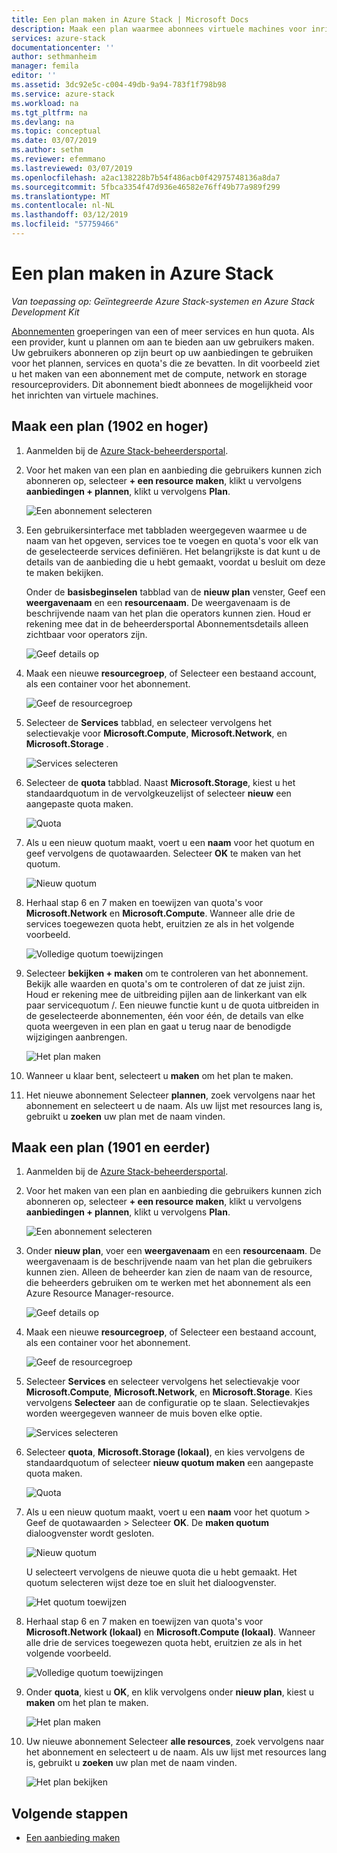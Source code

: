 ```yaml
---
title: Een plan maken in Azure Stack | Microsoft Docs
description: Maak een plan waarmee abonnees virtuele machines voor inrichten als de beheerder van een cloud.
services: azure-stack
documentationcenter: ''
author: sethmanheim
manager: femila
editor: ''
ms.assetid: 3dc92e5c-c004-49db-9a94-783f1f798b98
ms.service: azure-stack
ms.workload: na
ms.tgt_pltfrm: na
ms.devlang: na
ms.topic: conceptual
ms.date: 03/07/2019
ms.author: sethm
ms.reviewer: efemmano
ms.lastreviewed: 03/07/2019
ms.openlocfilehash: a2ac138228b7b54f486acb0f42975748136a8da7
ms.sourcegitcommit: 5fbca3354f47d936e46582e76ff49b77a989f299
ms.translationtype: MT
ms.contentlocale: nl-NL
ms.lasthandoff: 03/12/2019
ms.locfileid: "57759466"
---
```

# <a name="create-a-plan-in-azure-stack"></a>Een plan maken in Azure Stack

*Van toepassing op: Geïntegreerde Azure Stack-systemen en Azure Stack Development Kit*

[Abonnementen](azure-stack-key-features.md) groeperingen van een of meer services en hun quota. Als een provider, kunt u plannen om aan te bieden aan uw gebruikers maken. Uw gebruikers abonneren op zijn beurt op uw aanbiedingen te gebruiken voor het plannen, services en quota's die ze bevatten. In dit voorbeeld ziet u het maken van een abonnement met de compute, network en storage resourceproviders. Dit abonnement biedt abonnees de mogelijkheid voor het inrichten van virtuele machines.

## <a name="create-a-plan-1902-and-later"></a>Maak een plan (1902 en hoger)

1. Aanmelden bij de [Azure Stack-beheerdersportal](https://adminportal.local.azurestack.external).

2. Voor het maken van een plan en aanbieding die gebruikers kunnen zich abonneren op, selecteer **+ een resource maken**, klikt u vervolgens **aanbiedingen + plannen**, klikt u vervolgens **Plan**.
  
   ![Een abonnement selecteren](media/azure-stack-create-plan/select-plan.png)

3. Een gebruikersinterface met tabbladen weergegeven waarmee u de naam van het opgeven, services toe te voegen en quota's voor elk van de geselecteerde services definiëren. Het belangrijkste is dat kunt u de details van de aanbieding die u hebt gemaakt, voordat u besluit om deze te maken bekijken.

   Onder de **basisbeginselen** tabblad van de **nieuw plan** venster, Geef een **weergavenaam** en een **resourcenaam**. De weergavenaam is de beschrijvende naam van het plan die operators kunnen zien. Houd er rekening mee dat in de beheerdersportal Abonnementsdetails alleen zichtbaar voor operators zijn.

   ![Geef details op](media/azure-stack-create-plan/plan-name.png)

4. Maak een nieuwe **resourcegroep**, of Selecteer een bestaand account, als een container voor het abonnement.

   ![Geef de resourcegroep](media/azure-stack-create-plan/resource-group.png)

5. Selecteer de **Services** tabblad, en selecteer vervolgens het selectievakje voor **Microsoft.Compute**, **Microsoft.Network**, en **Microsoft.Storage** .
  
   ![Services selecteren](media/azure-stack-create-plan/services.png)

6. Selecteer de **quota** tabblad. Naast **Microsoft.Storage**, kiest u het standaardquotum in de vervolgkeuzelijst of selecteer **nieuw** een aangepaste quota maken.
  
   ![Quota](media/azure-stack-create-plan/quotas.png)

7. Als u een nieuw quotum maakt, voert u een **naam** voor het quotum en geef vervolgens de quotawaarden. Selecteer **OK** te maken van het quotum.

   ![Nieuw quotum](media/azure-stack-create-plan/new-quota.png)

8. Herhaal stap 6 en 7 maken en toewijzen van quota's voor **Microsoft.Network** en **Microsoft.Compute**. Wanneer alle drie de services toegewezen quota hebt, eruitzien ze als in het volgende voorbeeld.

   ![Volledige quotum toewijzingen](media/azure-stack-create-plan/all-quotas-assigned.png)

9. Selecteer **bekijken + maken** om te controleren van het abonnement. Bekijk alle waarden en quota's om te controleren of dat ze juist zijn. Houd er rekening mee de uitbreiding pijlen aan de linkerkant van elk paar servicequotum /. Een nieuwe functie kunt u de quota uitbreiden in de geselecteerde abonnementen, één voor één, de details van elke quota weergeven in een plan en gaat u terug naar de benodigde wijzigingen aanbrengen.

   ![Het plan maken](media/azure-stack-create-plan/create.png)

10. Wanneer u klaar bent, selecteert u **maken** om het plan te maken.

11. Het nieuwe abonnement Selecteer **plannen**, zoek vervolgens naar het abonnement en selecteert u de naam. Als uw lijst met resources lang is, gebruikt u **zoeken** uw plan met de naam vinden.

## <a name="create-a-plan-1901-and-earlier"></a>Maak een plan (1901 en eerder)

1. Aanmelden bij de [Azure Stack-beheerdersportal](https://adminportal.local.azurestack.external).

2. Voor het maken van een plan en aanbieding die gebruikers kunnen zich abonneren op, selecteer **+ een resource maken**, klikt u vervolgens **aanbiedingen + plannen**, klikt u vervolgens **Plan**.
  
   ![Een abonnement selecteren](media/azure-stack-create-plan/select-plan1901.png)

3. Onder **nieuw plan**, voer een **weergavenaam** en een **resourcenaam**. De weergavenaam is de beschrijvende naam van het plan die gebruikers kunnen zien. Alleen de beheerder kan zien de naam van de resource, die beheerders gebruiken om te werken met het abonnement als een Azure Resource Manager-resource.

   ![Geef details op](media/azure-stack-create-plan/plan-name1901.png)

4. Maak een nieuwe **resourcegroep**, of Selecteer een bestaand account, als een container voor het abonnement.

   ![Geef de resourcegroep](media/azure-stack-create-plan/resource-group1901.png)

5. Selecteer **Services** en selecteer vervolgens het selectievakje voor **Microsoft.Compute**, **Microsoft.Network**, en **Microsoft.Storage**. Kies vervolgens **Selecteer** aan de configuratie op te slaan. Selectievakjes worden weergegeven wanneer de muis boven elke optie.
  
   ![Services selecteren](media/azure-stack-create-plan/services1901.png)

6. Selecteer **quota**, **Microsoft.Storage (lokaal)**, en kies vervolgens de standaardquotum of selecteer **nieuw quotum maken** een aangepaste quota maken.
  
   ![Quota](media/azure-stack-create-plan/quotas1901.png)

7. Als u een nieuw quotum maakt, voert u een **naam** voor het quotum > Geef de quotawaarden > Selecteer **OK**. De **maken quotum** dialoogvenster wordt gesloten.

   ![Nieuw quotum](media/azure-stack-create-plan/new-quota1901.png)

   U selecteert vervolgens de nieuwe quota die u hebt gemaakt. Het quotum selecteren wijst deze toe en sluit het dialoogvenster.
  
   ![Het quotum toewijzen](media/azure-stack-create-plan/assign-quota1901.png)

8. Herhaal stap 6 en 7 maken en toewijzen van quota's voor **Microsoft.Network (lokaal)** en **Microsoft.Compute (lokaal)**. Wanneer alle drie de services toegewezen quota hebt, eruitzien ze als in het volgende voorbeeld.

   ![Volledige quotum toewijzingen](media/azure-stack-create-plan/all-quotas-assigned1901.png)

9. Onder **quota**, kiest u **OK**, en klik vervolgens onder **nieuw plan**, kiest u **maken** om het plan te maken.

    ![Het plan maken](media/azure-stack-create-plan/create1901.png)

10. Uw nieuwe abonnement Selecteer **alle resources**, zoek vervolgens naar het abonnement en selecteert u de naam. Als uw lijst met resources lang is, gebruikt u **zoeken** uw plan met de naam vinden.

    ![Het plan bekijken](media/azure-stack-create-plan/plan-overview1901.png)

## <a name="next-steps"></a>Volgende stappen

* [Een aanbieding maken](azure-stack-create-offer.md)
